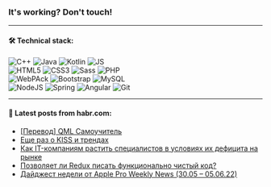### It's working? Don't touch!

---

#### 🛠️ Technical stack:

![C++](https://img.shields.io/badge/C++-informational?logo=c%2B%2B&style=flat&logoColor=white&color=9C033A)
![Java](https://img.shields.io/badge/Java-informational?logo=java&style=flat&logoColor=white&color=007396)
![Kotlin](https://img.shields.io/badge/Kotlin-informational?logo=Kotlin&style=flat&logoColor=white&color=0095D5)
![JS](https://img.shields.io/badge/JS-informational?logo=javaScript&style=flat&logoColor=black&color=F7Df1E) <br>
![HTML5](https://img.shields.io/badge/HTML5-informational?logo=html5&style=flat&logoColor=white&color=E34F26)
![CSS3](https://img.shields.io/badge/CSS3-informational?logo=css3&style=flat&logoColor=white&color=157286)
![Sass](https://img.shields.io/badge/Saas-informational?logo=sass&style=flat&logoColor=white&color=hotpink)
![PHP](https://img.shields.io/badge/PHP-informational?logo=php&style=flat&logoColor=white&color=777BB4) <br>
![WebPAck](https://img.shields.io/badge/WebPack-informational?logo=webPack&style=flat&logoColor=white&color=FF6F00)
![Bootstrap](https://img.shields.io/badge/Bootstrap-informational?logo=Bootstrap&style=flat&logoColor=white&color=7952B3)
![MySQL](https://img.shields.io/badge/MySQL-informational?logo=MySQL&style=flat&logoColor=white&color=00f) <br>
![NodeJS](https://img.shields.io/badge/NodeJS-informational?logo=node.js&style=flat&logoColor=white&color=43853D)
![Spring](https://img.shields.io/badge/Spring-informational?logo=Spring&style=flat&logoColor=white&color=0A9EDC)
![Angular](https://img.shields.io/badge/Vue-informational?logo=vue.js&style=flat&logoColor=white&color=red)
![Git](https://img.shields.io/badge/Git-informational?logo=git&style=flat&logoColor=white&color=darkorange)

___

#### 💬 Latest posts from habr.com:

<!-- BLOG-POST-LIST:START -->
- [[Перевод] QML Самоучитель](https://habr.com/ru/post/669692/?utm_source=habrahabr&utm_medium=rss&utm_campaign=669692)
- [Еще раз о KISS и трендах](https://habr.com/ru/post/669690/?utm_source=habrahabr&utm_medium=rss&utm_campaign=669690)
- [Как IT-компаниям растить специалистов в условиях их дефицита на рынке](https://habr.com/ru/post/669680/?utm_source=habrahabr&utm_medium=rss&utm_campaign=669680)
- [Позволяет ли Redux писать функционально чистый код?](https://habr.com/ru/post/669672/?utm_source=habrahabr&utm_medium=rss&utm_campaign=669672)
- [Дайджест недели от Apple Pro Weekly News &lpar;30.05 – 05.06.22&rpar;](https://habr.com/ru/post/669610/?utm_source=habrahabr&utm_medium=rss&utm_campaign=669610)
<!-- BLOG-POST-LIST:END -->
